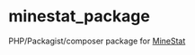 # minestat_package
PHP/Packagist/composer package for [MineStat](https://github.com/FragLand/minestat)
